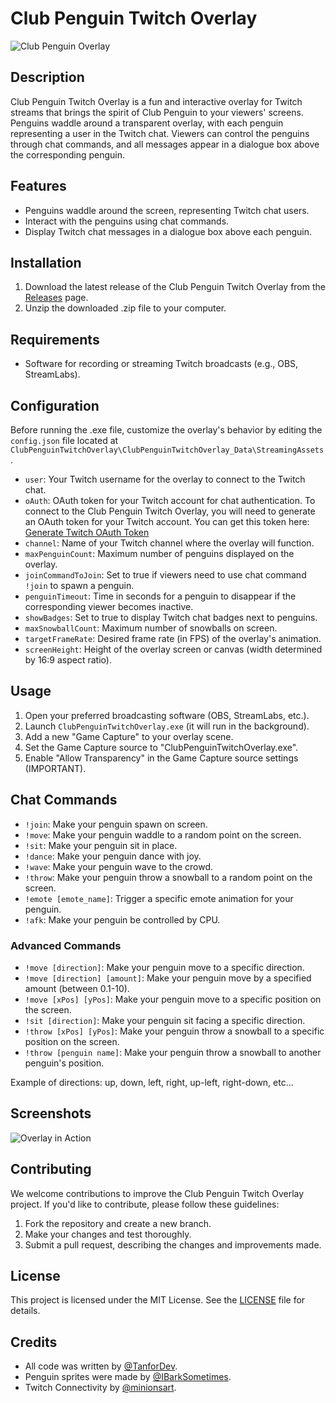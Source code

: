# Club Penguin Twitch Overlay

![Club Penguin Overlay](link_to_screenshot_or_gif_here)

## Description

Club Penguin Twitch Overlay is a fun and interactive overlay for Twitch streams that brings the spirit of Club Penguin to your viewers' screens. Penguins waddle around a transparent overlay, with each penguin representing a user in the Twitch chat. Viewers can control the penguins through chat commands, and all messages appear in a dialogue box above the corresponding penguin.

## Features

- Penguins waddle around the screen, representing Twitch chat users.
- Interact with the penguins using chat commands.
- Display Twitch chat messages in a dialogue box above each penguin.

## Installation

1. Download the latest release of the Club Penguin Twitch Overlay from the [Releases](link_to_releases_page) page.
2. Unzip the downloaded .zip file to your computer.

## Requirements

- Software for recording or streaming Twitch broadcasts (e.g., OBS, StreamLabs).

## Configuration

Before running the .exe file, customize the overlay's behavior by editing the `config.json` file located at `ClubPenguinTwitchOverlay\ClubPenguinTwitchOverlay_Data\StreamingAssets`.

- `user`: Your Twitch username for the overlay to connect to the Twitch chat.
- `oAuth`: OAuth token for your Twitch account for chat authentication. To connect to the Club Penguin Twitch Overlay, you will need to generate an OAuth token for your Twitch account. You can get this token here: [Generate Twitch OAuth Token](https://twitchapps.com/tmi/)
- `channel`: Name of your Twitch channel where the overlay will function.
- `maxPenguinCount`: Maximum number of penguins displayed on the overlay.
- `joinCommandToJoin`: Set to true if viewers need to use chat command `!join` to spawn a penguin.
- `penguinTimeout`: Time in seconds for a penguin to disappear if the corresponding viewer becomes inactive.
- `showBadges`: Set to true to display Twitch chat badges next to penguins.
- `maxSnowballCount`: Maximum number of snowballs on screen.
- `targetFrameRate`: Desired frame rate (in FPS) of the overlay's animation.
- `screenHeight`: Height of the overlay screen or canvas (width determined by 16:9 aspect ratio).

## Usage

1. Open your preferred broadcasting software (OBS, StreamLabs, etc.).
2. Launch `ClubPenguinTwitchOverlay.exe` (it will run in the background).
3. Add a new "Game Capture" to your overlay scene.
4. Set the Game Capture source to "ClubPenguinTwitchOverlay.exe".
5. Enable "Allow Transparency" in the Game Capture source settings (IMPORTANT).

## Chat Commands
- `!join`: Make your penguin spawn on screen.
- `!move`: Make your penguin waddle to a random point on the screen.
- `!sit`: Make your penguin sit in place.
- `!dance`: Make your penguin dance with joy.
- `!wave`: Make your penguin wave to the crowd.
- `!throw`: Make your penguin throw a snowball to a random point on the screen.
- `!emote [emote_name]`: Trigger a specific emote animation for your penguin.
- `!afk`: Make your penguin be controlled by CPU.

### Advanced Commands

- `!move [direction]`: Make your penguin move to a specific direction.
- `!move [direction] [amount]`: Make your penguin move by a specified amount (between 0.1-10).
- `!move [xPos] [yPos]`: Make your penguin move to a specific position on the screen.
- `!sit [direction]`: Make your penguin sit facing a specific direction.
- `!throw [xPos] [yPos]`: Make your penguin throw a snowball to a specific position on the screen.
- `!throw [penguin name]`: Make your penguin throw a snowball to another penguin's position.

Example of directions: up, down, left, right, up-left, right-down, etc...

## Screenshots

![Overlay in Action](link_to_screenshot_or_gif_here)

## Contributing

We welcome contributions to improve the Club Penguin Twitch Overlay project. If you'd like to contribute, please follow these guidelines:

1. Fork the repository and create a new branch.
2. Make your changes and test thoroughly.
3. Submit a pull request, describing the changes and improvements made.

## License

This project is licensed under the MIT License. See the [LICENSE](LICENSE) file for details.

## Credits

- All code was written by [@TanforDev](https://github.com/TanforDev).
- Penguin sprites were made by [@IBarkSometimes](https://twitter.com/IBarkSometimes).
- Twitch Connectivity by [@minionsart](https://twitter.com/minionsart/status/1412400308156837895).
